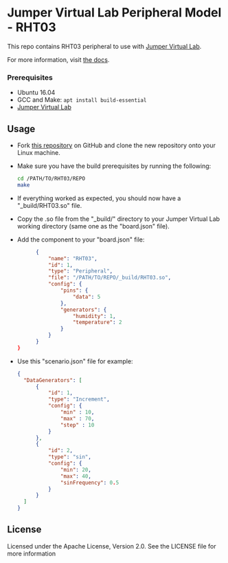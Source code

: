 # Jumper Virtual Lab Peripheral Model - RHT03
This repo contains RHT03 peripheral to use with [Jumper Virtual Lab](https://vlab.jumper.io).

For more information, visit [the docs](https://docs.jumper.io).

### Prerequisites
- Ubuntu 16.04
- GCC and Make: `apt install build-essential`
- [Jumper Virtual Lab](https://docs.jumper.io)

## Usage
- Fork [this repository](https://github.com/Jumperr-labs/RHT03) on GitHub and clone the new repository onto your Linux machine.
- Make sure you have the build prerequisites by running the following:
  
  ```bash
  cd /PATH/TO/RHT03/REPO
  make
  ```

- If everything worked as expected, you should now have a "_build/RHT03.so" file.
- Copy the .so file from the "_build/" directory to your Jumper Virtual Lab working directory (same one as the "board.json" file).
- Add the component to your "board.json" file:

  ```json
		{
			"name": "RHT03",
			"id": 1,
			"type": "Peripheral",
			"file": "/PATH/TO/REPO/_build/RHT03.so",
			"config": {
				"pins": {
					"data": 5
				},
				"generators": {
					"humidity": 1,
					"temperature": 2
				}
			}
		}
  }
  ```
- Use this "scenario.json" file for example:

  ```json
  {
    "DataGenerators": [
        {
            "id": 1,
            "type": "Increment",
            "config": {
                "min" : 10,
                "max" : 70,
                "step" : 10
            }
        },
        {
            "id": 2,
            "type": "sin",
            "config": {
                "min": 20,
                "max": 40,
                "sinFrequency": 0.5
            }
        }
    ]
  }
  ```

## License
Licensed under the Apache License, Version 2.0. See the LICENSE file for more information